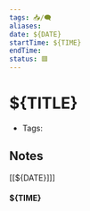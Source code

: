 ```yaml
---
tags: 📥️/🗨️
aliases: 
date: ${DATE}
startTime: ${TIME}
endTime: 
status: 🟥
---
```


# ${TITLE}
- Tags:

## Notes

[[${DATE}]]]
#### ${TIME}



